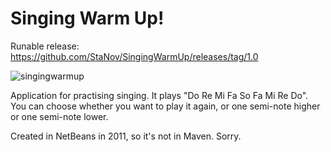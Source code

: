 # Singing Warm Up!

Runable release: https://github.com/StaNov/SingingWarmUp/releases/tag/1.0

![singingwarmup](https://cloud.githubusercontent.com/assets/4697446/6547001/1d4abdd2-c5ca-11e4-8d00-266bb5bf85d3.png)

Application for practising singing. It plays "Do Re Mi Fa So Fa Mi Re Do". You can choose whether you want to play it again, or one semi-note higher or one semi-note lower.

Created in NetBeans in 2011, so it's not in Maven. Sorry.
